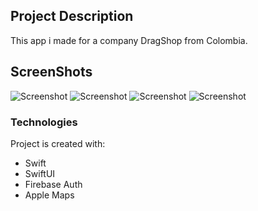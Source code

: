 ## Project Description

This app i made for a company DragShop from Colombia.

## ScreenShots
![Screenshot](https://user-images.githubusercontent.com/23530319/135698967-63fd86ec-551f-477b-81a1-7b48b13faa3d.png)
![Screenshot](https://user-images.githubusercontent.com/23530319/135698969-794b57f3-c928-4158-8ba6-c06dc9c5f7b9.png)
![Screenshot](https://user-images.githubusercontent.com/23530319/135698970-dd95ba46-c616-40c0-b799-e35aa1ca0d5b.png)
![Screenshot](https://user-images.githubusercontent.com/23530319/135698971-bf7cf87d-b8e3-459b-ba9f-c3a808732e47.png)


### Technologies

Project is created with:
* Swift
* SwiftUI
* Firebase Auth
* Apple Maps
